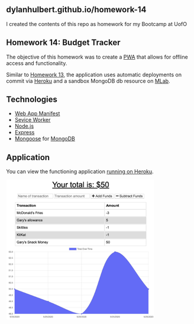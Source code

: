 ## dylanhulbert.github.io/homework-14
I created the contents of this repo as homework for my Bootcamp at UofO

## Homework 14: Budget Tracker
The objective of this homework was to create a [PWA](https://en.wikipedia.org/wiki/Progressive_web_application) that allows for offline access and functionality.

Similar to [Homework 13](https://github.com/dylanhulbert/homework-13), the application uses automatic deployments on commit via [Heroku](https://www.heroku.com/) and a sandbox MongoDB db resource on [MLab](https://www.mlab.com/).

## Technologies
* [Web App Manifest](https://developer.mozilla.org/en-US/docs/Web/Manifest)
* [Sevice Worker](https://developer.mozilla.org/en-US/docs/Web/API/Service_Worker_API)
* [Node.js](https://nodejs.org/en/)
* [Express](https://expressjs.com/)
* [Mongoose](https://mongoosejs.com/) for [MongoDB](https://www.mongodb.com/)

## Application
You can view the functioning application [running on Heroku](https://hulbert-homework-14.herokuapp.com/).

<img src="./public/assets/img/budget.png" width="400">
